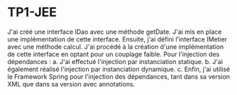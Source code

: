 # TP1-JEE

J'ai créé une interface IDao avec une méthode getDate.
J'ai mis en place une implémentation de cette interface.
Ensuite, j'ai défini l'interface IMetier avec une méthode calcul.
J'ai procédé à la création d'une implémentation de cette interface en optant pour un couplage faible.
Pour l'injection des dépendances :
a. J'ai effectué l'injection par instanciation statique.
b. J'ai également réalisé l'injection par instanciation dynamique.
c. Enfin, j'ai utilisé le Framework Spring pour l'injection des dépendances, tant dans sa version XML que dans sa version avec annotations.
